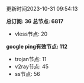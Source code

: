 更新时间2023-10-31 09:54:13

**总订阅: 36**
**总节点: 6817**
- vless节点: 20

**google ping有效节点: 112**
- trojan节点: 11
- v2ray节点: 45
- ss节点: 56
